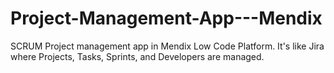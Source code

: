 # Project-Management-App---Mendix
SCRUM Project management app in Mendix Low Code Platform. It's like Jira where Projects, Tasks, Sprints, and Developers are managed.
